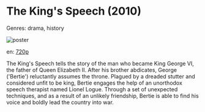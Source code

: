 # The King's Speech (2010)

Genres: drama, history

![poster](http://image.tmdb.org/t/p/w500/nkFTbA1XjKWo9LCTaV1hV2Lsgr1.jpg)

en:
  [720p](magnet:?xt=urn:btih:16EF739E5D99F38F06E0F0F7D4D41A490C2B329E&tr=udp://glotorrents.pw:6969/announce&tr=udp://tracker.opentrackr.org:1337/announce&tr=udp://torrent.gresille.org:80/announce&tr=udp://tracker.openbittorrent.com:80&tr=udp://tracker.coppersurfer.tk:6969&tr=udp://tracker.leechers-paradise.org:6969&tr=udp://p4p.arenabg.ch:1337&tr=udp://tracker.internetwarriors.net:1337)
  


The King's Speech tells the story of the man who became King George VI, the father of Queen Elizabeth II. After his brother abdicates, George ('Bertie') reluctantly assumes the throne. Plagued by a dreaded stutter and considered unfit to be king, Bertie engages the help of an unorthodox speech therapist named Lionel Logue. Through a set of unexpected techniques, and as a result of an unlikely friendship, Bertie is able to find his voice and boldly lead the country into war.